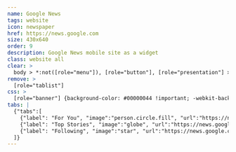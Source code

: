 ```yaml
---
name: Google News
tags: website
icon: newspaper
href: https://news.google.com
size: 430x640
order: 9
description: Google News mobile site as a widget
class: website all
clear: >
  body > *:not([role="menu"]), [role="button"], [role="presentation"] > a
remove: >
  [role="tablist"]
css: >
  [role="banner"] {background-color: #00000044 !important; -webkit-backdrop-filter: blur(20px);}
tabs: |
  {"tabs":[
    {"label": "For You", "image":"person.circle.fill", "url":"https://news.google.com/foryou"},
    {"label": "Top Stories", "image":"globe", "url":"https://news.google.com/topstories"},
    {"label": "Following", "image":"star", "url":"https://news.google.com/my/library"}
  ]}
---
```

